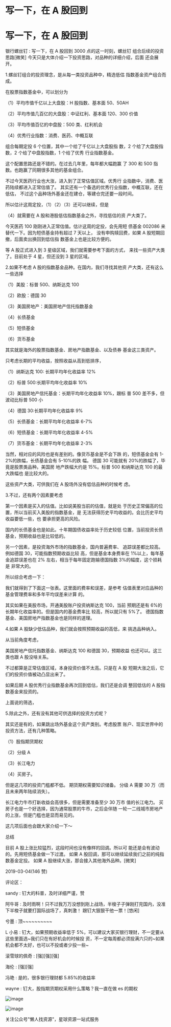 # 写一下，在 A 股回到

# 写一下，在 A 股回到

银行螺丝钉 : 写一下，在 A 股回到 3000 点的这一时刻，螺丝钉 组合后续的投资思路[微笑] 今天只是大体介绍一下投资思路，对品种的详细介绍，后面 还会展开。

1.螺丝钉组合的投资理念，是从每一类投资品种中，精选低估 指数基金资产组合而成。

在股票指数基金中，可以划分为

（1）平均市值千亿以上大盘股：H 股指数、基本面 50、50AH

（2）平均市值几百亿的大盘股：中证红利、基本面 120、300 价值

（3）平均市值百亿的中盘股：500 类、红利机会

（4）优秀行业指数：消费、医药、中概互联

组合每期定投 6 个位置，其中一个给了千亿以上大盘股指 数，2 个给了大盘股指数，2 个给了中盘股指数，1 个给了优秀 行业指数基金。

这个配置思路还是不错的。在过去几年里，每年都大幅跑赢 了 300 和 500 指数。也跑赢了同期很多其他的基金组合。

不过今天医药行业也大涨，进入到了正常估值区域。优秀行 业指数中，消费、医药陆续都进入正常估值了。 其实还有一个备选的优秀行业指数，中概互联，还在低估， 不过这个品种场外基金还在建仓，等建仓完还要一段时间。

所以估计这周定投，（1）（2）（3）还可以继续，但是

（4）就需要在 A 股和港股低估指数基金之外，寻找低估的资 产大类了。

今天医药 100 刚刚进入正常估值。估计这周的定投，会先用短 债基金 002086 来替代一下。因为短债基金持有超过 7 天以上， 没有申购赎回费，如果 A 股短期回撤，后面卖出换回到低估指 数基金上也是比较方便的。

等 A 股正式进入到 3 星级区域，我们就需要参考下面的方式， 来找一些资产大类了。目前处于 4 星，但还没到 3 星的区域。

2.如果不考虑 A 股的指数基金品种。在国内，我们寻找其他资 产大类，还有这么一些选择

（1）美股：标普 500、纳斯达克 100

（2）欧股：德国 30

（3）美国房地产：美国房地产信托指数基金

（4）长债基金

（5）短债基金

（6）货币基金

其实就是海外的股票指数基金、房地产指数基金、以及债券 基金这三类资产。

只考虑长期的平均收益，按照收益从高到低排序，

（1）纳斯达克 100: 长期平均年化收益率 12%

（2）标普 500:长期平均年化收益率 10%

（3）美国房地产信托基金：长期平均年化收益率 10%，跟标 普 500 差不多，但波动比标普 500 小

（4）德国 30:长期平均年化收益率 9%

（5）长债基金：长期平均年化收益率 6-7%

（6）短债基金：长期平均年化收益率 4-5%

（7）货币基金：长期平均年化收益率 2-3%

当然，相对应的风险也是有差别的。像货币基金是不会下跌 的，短债基金会有 1-2%的跌幅，长债基金会有 5-10%的跌 幅。 德国 30 可能就有 20%的跌幅了，毕竟是股票类品种。美国房 地产跌幅大约是 15%。标普 500 和纳斯达克 100 的最大跌幅也 是比较大的。

这些资产大类，可供我们在 A 股场外没有低估品种的时候考 虑。

3.不过，还有两个因素要考虑

第一个因素是买入的估值。比如说美股当前的估值，就是处 于历史正常偏高的位置，所以当前买入美股的指数基金，是 无法获得历史平均收益的。会比历史平均收益要低一些，也 要承担更高的风险。

国内的长债基金也是如此。十年期国债收益率处于历史较低 位置，当前投资长债基金，预期收益也是比较低的。

另一个因素，是投资海外市场的指数基金，国内普遍费率、 追踪误差都比较高。例如德国 30，可能指数预期收益比较 高，但是基金本身费率在 1%以上，每年基金追踪误差也在 2% 左右，相当于每年固定跑输德国指数 3%的幅度，这个损耗是 非常大的。

所以综合考虑一下：

我们就得到了下面这一张表。这里面的费率和误差，是参考 估值表里对应品种的基金管理费率和多年平均误差来计算 的。

其实如果在美股市场，开通美股账户投资纳斯达克 100，当前 预期还是有 6%的长期年化收益率的。但是国内的基金费率比 较高，所以就只有 5%了。 德国指数基金、美国房地产指数基金也是同样的道理。

4.如果 A 股缺少低估品种，我们就会按照预期收益的高低，来 挑选品种纳入。

从当前角度考虑，

美国房地产信托指数基金、纳斯达克 100 和德国 30，预期收益 也还可以。这三类也跟 A 股没啥关系。

不过都算是正常估值区域，本身投资价值不太高。只是在 A 股 短期大涨之后，它们的投资价值被动凸显出来了。

如果后期 A 股优秀行业指数基金再次回到低估，我们还是会调 整回低估的 A 股指数基金来投资的。

上面说的筛选，

5.除此之外，还有没有其他可供选择的投资方式呢？

其实还是有的，如果跳出场外基金这个资产类别。考虑股票 账户、现实世界中的投资方法，还有几种策略。

（1）股指期货期权

（2）分级 A

（3）长江电力

（4）买房子。

但是这几项的投资门槛都不低。 期货期权需要知识储备。 分级 A 需要 30 万（而且未来两年陆续消失）。

长江电力牛市打新收益会高很多，但是需要准备至少 30 万市 值的长江电力。 买房子也是一个好选择，因为通常股票的牛市，之后会伴随 一轮一二线城市房地产的上涨，但是门槛也是显而易见的。

这几项后面也会跟大家介绍一下～

总结

目前 A 股上涨比较猛烈，这段时间也没有像样的回调。所以可 能还是会有波动的。先用短债基金做一下过渡。 如果 A 股回调，那可以继续延续我们之前的纯指数基金定投。 如果 A 股继续大涨，那会接入其他海外品种。[微笑]

2019-03-04(146 赞)

评论区：

sandy : 钉大的科普，及时详细严谨，赞

阿牛哥 : 及时雨啊！只不过我万万没想到刚上战场，半梭子子弹刚打完国内，没准下半梭子就要打国际战场了，真刺激！ 跟钉大狠狠干他一票！[悠闲]

兮墨 : 顶~~~~~~~~~~

L 小易 : 钉大，如果预期收益率低于 5%，可以建议大家买银行理财，不一定要从这些里面选~我们只在有好机会的时候投 资，不一定每周都必须投满六只的~如果机会都不太好，也可以不投或者少投一些~

滚雪球的佩奇 : [强][强][强]

海伦 : [强][强]

冯艳 : 是的，很多银行理财都 5.85%的收益率

wayne : 钉大，股指期货期权采用什么策略？我一直在做 es 的期权

![image](img/Image_0861.png)

![image](img/Image_0871.png)

关注公众号"懒人找资源"，星球资源一站式服务
